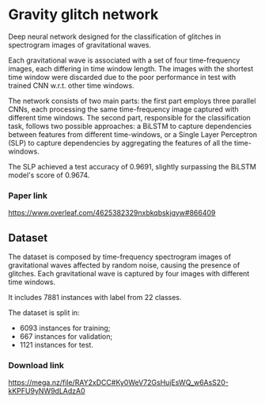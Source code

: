 # Gravity glitch network
Deep neural network designed for the classification of glitches in spectrogram images of gravitational waves. 

Each gravitational wave is associated with a set of four time-frequency images, each differing in time window length. The images with the shortest time window were discarded due to the poor performance in test with trained CNN w.r.t. other time windows.

The network consists of two main parts: the first part employs three parallel CNNs, each processing the same time-frequency image captured with different time windows. The second part, responsible for the classification task, follows two possible approaches: a BiLSTM to capture dependencies between features from different time-windows, or a Single Layer Perceptron (SLP) to capture dependencies by aggregating the features of all the time-windows.

The SLP achieved a test accuracy of 0.9691, slightly surpassing the BiLSTM model's score of 0.9674.

### Paper link
https://www.overleaf.com/4625382329nxbkqbskjqyw#866409

## Dataset
The dataset is composed by time-frequency spectrogram images of gravitational waves affected by random noise, causing the presence of glitches. Each gravitational wave is captured by four images with different time windows.

It includes 7881 instances with label from 22 classes.

The dataset is split in:
- 6093 instances for training;
- 667 instances for validation;
- 1121 instances for test.

### Download link
https://mega.nz/file/RAY2xDCC#Ky0WeV72GsHujEsWQ_w6AsS20-kKPFU9yNW9dLAdzA0
